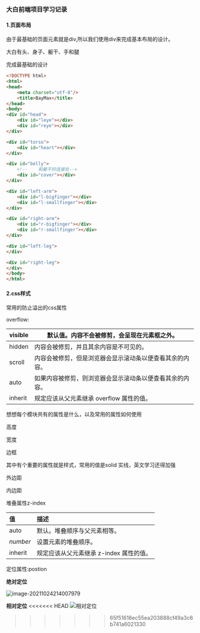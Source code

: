 ### 大白前端项目学习记录

#### 1.页面布局

由于最基础的页面元素就是div,所以我们使用div来完成基本布局的设计。

大白有头、身子、躯干、手和腿

完成最基础的设计

```html
<!DOCTYPE html>
<html>
<head>
    <meta charset="utf-8"/>
    <title>BayMax</title>
</head>
<body>
<div id="head">
    <div id="leye"></div>
    <div id="reye"></div>
</div>

<div id="torso">
    <div id="heart"></div>
</div>

<div id="belly">
    <!--    和躯干的连接处-->
    <div id="cover"></div>
</div>

<div id="left-arm">
    <div id="l-bigfinger"></div>
    <div id="l-smallfinger"></div>
</div>

<div id="right-arm">
    <div id="r-bigfinger"></div>
    <div id="r-smallfinger"></div>
</div>

<div id="left-leg">
</div>

<div id="right-leg">
</div>
</body>
</html>
```

#### 2.css样式

常用的防止溢出的css属性

overflow:

| visible | 默认值。内容不会被修剪，会呈现在元素框之外。             |
| ------- | -------------------------------------------------------- |
| hidden  | 内容会被修剪，并且其余内容是不可见的。                   |
| scroll  | 内容会被修剪，但是浏览器会显示滚动条以便查看其余的内容。 |
| auto    | 如果内容被修剪，则浏览器会显示滚动条以便查看其余的内容。 |
| inherit | 规定应该从父元素继承 overflow 属性的值。                 |

想想每个模块共有的属性是什么，以及常用的属性如何使用

高度

宽度

边框

其中有个重要的属性就是样式，常用的值是solid 实线，英文学习还得加强

外边距

内边距

堆叠属性z-index

| 值       | 描述                                    |
| :------- | :-------------------------------------- |
| auto     | 默认。堆叠顺序与父元素相等。            |
| *number* | 设置元素的堆叠顺序。                    |
| inherit  | 规定应该从父元素继承 z-index 属性的值。 |

定位属性:postion

**绝对定位**

![image-20211024214007979](/home/leiliu/.config/Typora/typora-user-images/image-20211024214007979.png)

**相对定位**
<<<<<<< HEAD
![相对定位](https://gitee.com/aryangzhu/picture/blob/master/%E9%80%89%E5%8C%BA_262.png)

>>>>>>> 65f51618ec55ea203888cf49a3c6b741a6021330
